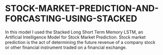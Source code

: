 # STOCK-MARKET-PREDICTION-AND-FORCASTING-USING-STACKED
In this model I used the Stacked Long Short Term Memory LSTM, an Artificial Intelligence Model for Stock Market Prediction. Stock market prediction is the act of determining the future revenue of a company stock or other financial instrument traded on a financial exchange.

